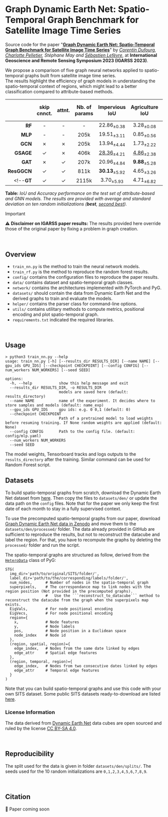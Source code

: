 

# Graph Dynamic Earth Net: Spatio-Temporal Graph Benchmark for Satellite Image Time Series

Source code for the paper "**[Graph Dynamic Earth Net: Spatio-Temporal Graph Benchmark for Satellite Image Time Series](https://2023.ieeeigarss.org/index.php)**" by _[Corentin Dufourg](https://www.linkedin.com/in/corentin-dufourg/), [Charlotte Pelletier](https://sites.google.com/site/charpelletier), Stéphane May and [Sébastien Lefèvre](http://people.irisa.fr/Sebastien.Lefevre/)_, at **International Geoscience and Remote Sensing Symposium 2023 (IGARSS 2023)**.

We propose a comparison of five graph neural networks applied to spatio-temporal graphs built from satellite image time series.  
The results highlight the efficiency of graph models in understanding the spatio-temporal context of regions, which might lead to a better classification compared to attribute-based methods.



|       | skip<br>cnnct.  | attnt.                | Nb. of<br>params | Impervious IoU|Agriculture IoU|Forest IoU|Wetlands IoU|Soil IoU|Water IoU | Test<br>mIoU (&uarr;)   | Test<br>Accuracy (&uarr;)   |
| ---: | :---: | :---: | :---: | :---: | :---: | :---: | :---: | :---: | :---: | :---: | :---: |
| **RF**    | -      | -                     | -      | 22.86<sub>&plusmn;0.38</sub>    | 3.28<sub>&plusmn;0.08</sub>       | 34.73<sub>&plusmn;0.14</sub> | 0.31<sub>&plusmn;0.14</sub> | 41.97<sub>&plusmn;0.33</sub> | 77.28<sub>&plusmn;0.47</sub> | 30.07<sub>&plusmn;0.10</sub>    | 51.95<sub>&plusmn;0.17</sub>        |
| **MLP**   | -      | -                     | 205k   | 19.51<sub>&plusmn;3.11</sub>    | 0.85<sub>&plusmn;0.56</sub>       | 41.86<sub>&plusmn;1.59</sub> | 0.43<sub>&plusmn;0.71</sub> | <ins>48.92</ins><sub>&plusmn;1.60</sub> | 80.75<sub>&plusmn;2.24</sub> | 32.05<sub>&plusmn;0.46</sub>    | 58.33<sub>&plusmn;1.37</sub>        |
| **GCN**   | &cross; | &cross;                | 205k   | 13.94<sub>&plusmn;4.44</sub>     | 1.73<sub>&plusmn;2.22</sub>       | 40.14<sub>&plusmn;1.56</sub> | 0.00<sub>&plusmn;0.00</sub> | 44.75<sub>&plusmn;1.03</sub> | 66.62<sub>&plusmn;2.18</sub> | 27.86<sub>&plusmn;1.23</sub>    | 55.69<sub>&plusmn;1.40</sub>        |
| **GSAGE** | &check; | &cross;                | 406k   | <ins>28.36</ins><sub>&plusmn;4.21</sub> | <ins>4.86</ins><sub>&plusmn;2.38</sub>       | **47.27**<sub>&plusmn;3.04</sub> | 0.86<sub>&plusmn;0.55</sub> | **51.97**<sub>&plusmn;2.15</sub> | <ins>83.46</ins><sub>&plusmn;1.51</sub> | **36.13**<sub>&plusmn;1.33</sub> | **63.01**<sub>&plusmn;2.06</sub>    |
| **GAT**   | &cross; | &check;                | 207k   | 20.96<sub>&plusmn;4.84</sub>     | **9.88**<sub>&plusmn;5.28</sub>       | 41.07<sub>&plusmn;2.82</sub> | <ins>2.11</ins><sub>&plusmn;1.74</sub> | 47.86<sub>&plusmn;2.66</sub> | 76.61<sub>&plusmn;5.15</sub> | 33.08<sub>&plusmn;2.15</sub>    | 58.42<sub>&plusmn;2.32</sub>        |
**ResGGCN** | &check; | &check; | 811k | **30.13**<sub>&plusmn;5.92</sub> | 4.65<sub>&plusmn;3.26</sub> | <ins>43.93</ins><sub>&plusmn;3.62</sub> | **3.28**<sub>&plusmn;1.99</sub> | 48.89<sub>&plusmn;4.56</sub> | **83.93**<sub>&plusmn;1.38</sub> | <ins>35.81</ins><sub>&plusmn;1.91</sub> | <ins>60.19</ins><sub>&plusmn;3.65</sub> |
<!--**GT** | &check; | &check; | 2115k | 3.70<sub>&plusmn;5.93</sub> | 4.71<sub>&plusmn;6.82</sub> | 40.80<sub>&plusmn;16.17</sub> | 0.06<sub>&plusmn;0.18</sub> | 27.32<sub>&plusmn;18.86</sub> | 40.78<sub>&plusmn;25.52</sub> | 19.55<sub>&plusmn;2.16</sub> | 47.23<sub>&plusmn;10.04</sub> |-->

**Table:** *IoU and Accuracy performance on the test set of attribute-based and GNN models. The results are provided with average and standard deviation on ten random initializations (__best__, <u>second best</u>).*


> [!IMPORTANT]  
> :warning: **Disclaimer on IGARSS paper results:** The results provided here override those of the original paper by fixing a problem in graph creation.

<br>

## Overview

* ```train_nn.py``` is the method to train the neural network models.
* ```train_rf.py``` is the method to reproduce the random forest results.
* ```config/``` contains the configuration files to reproduce the paper results.
* ```data/``` contains dataset and spatio-temporal graph classes.
* ```network/``` contains the architectures implemented with PyTorch and PyG.
* ```datasets/``` should contain the data from Dynamic Earth Net and the derived graphs to train and evaluate the models.
* ```helper/``` contains the parser class for command-line options.
* ```utils/``` contains utilitary methods to compute metrics, positional encoding and plot spatio-temporal graph.
* ```requirements.txt``` indicated the required libraries.

<br>

## Usage

```
> python3 train_nn.py --help
usage: train_nn.py [-h] [--results_dir RESULTS_DIR] [--name NAME] [--gpu_ids GPU_IDS] [--checkpoint CHECKPOINT] [--config CONFIG] [--num_workers NUM_WORKERS] [--seed SEED]

options:
  -h, --help            show this help message and exit
  --results_dir RESULTS_DIR, -o RESULTS_DIR
                        models are saved here (default: results_directory)
  --name NAME           name of the experiment. It decides where to store samples and models (default: name_exp)
  --gpu_ids GPU_IDS     gpu ids: e.g. 0 0,1 (default: 0)
  --checkpoint CHECKPOINT
                        Path of a pretrained model to load weights before resuming training. If None random weights are applied (default: None)
  --config CONFIG       Path to the config file. (default: config/mlp.yaml)
  --num_workers NUM_WORKERS
  --seed SEED
```

The model weights, Tensorboard tracks and logs outputs to the ```results_directory``` after the training.
Similar command can be used for Random Forest script.
<br>

## Datasets

To build spatio-temporal graphs from scratch, download the Dynamic Earth Net dataset from [here](https://mediatum.ub.tum.de/1459253?sortfield0=&sortfield1=&show_id=1650201). Then copy the files to ```datasets/den/``` or update the data path on the ```config``` files. Note that for the paper we only keep the first date of each month to stay in a fully supervised context.  

To use the precomputed spatio-temporal graphs from our paper, download [Graph Dynamic Earth Net data in Zenodo]() and move them to the ```datasets/den/processed/``` folder. The data already provided in GitHub are sufficient to reproduce the results, but not to reconstruct the datacube and label the region. For that, you have to recompute the graphs by deleting the ```processed/``` folder and run the script.

The spatio-temporal graphs are structured as follow, derived from the [```HeteroData```](https://pytorch-geometric.readthedocs.io/en/latest/generated/torch_geometric.data.HeteroData.html#torch_geometric.data.HeteroData) class of PyG:
```
STG(
  img_dir='path/to/original/SITS/folder/',
  label_dir='path/to/the/corresponding/labels/folder/',
  num_nodes,      # Number of nodes in the spatio-temporal graph
  superpixels,    # The correspondance map to link nodes with the region position (Not provided in the precomputed graphs).
                  #   Use the ```reconstruct_to_datacube``` method to reconstruct the datacube from the graph when the superpixels map exists.
  EigVals,        # For node positional encoding
  EigVecs,        # For node positional encoding
  region={
    x,            # Node features
    y,            # Node labels
    pos,          # Node position in a Euclidean space
    node_index    # Node id
  },
  (region, spatial, region)={
    edge_index,   # Nodes from the same date linked by edges 
    edge_attr     # Spatial edge features
  },
  (region, temporal, region)={
    edge_index,   # Nodes from two consecutive dates linked by edges 
    edge_attr     # Temporal edge features
  }
)
```

Note that you can build spatio-temporal graphs and use this code with your own SITS dataset. Some public SITS datasets ready-to-download are listed [here](https://github.com/corentin-dfg/Satellite-Image-Time-Series-Datasets).

### License Information
The data derived from [Dynamic Earth Net](https://openaccess.thecvf.com/content/CVPR2022/papers/Toker_DynamicEarthNet_Daily_Multi-Spectral_Satellite_Dataset_for_Semantic_Change_Segmentation_CVPR_2022_paper.pdf) data cubes are open sourced and ruled by the license [CC BY-SA 4.0](https://creativecommons.org/licenses/by-sa/4.0/).

<br>

## Reproducibility 

The split used for the data is given in folder ```datasets/den/splits/```. The seeds used for the 10 random initializations are ```0,1,2,3,4,5,6,7,8,9```.

<br>

## Citation

:page_with_curl: Paper coming soon
<!--```
@INPROCEEDINGS{dufourg2023graph,
  author={Dufourg, Corentin and Pelletier, Charlotte and May, Stéphane and Lefèvre, Sébastien},
  booktitle={IGARSS 2023 - 2023 IEEE International Geoscience and Remote Sensing Symposium}, 
  title={Graph Dynamic Earth Net: Spatio-Temporal Graph Benchmark for Satellite Image Time Series}, 
  year={2023}
}
```-->


